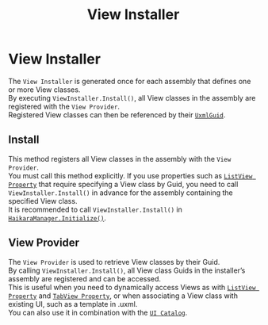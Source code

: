 ﻿---
title: View Installer
---

# View Installer

The `View Installer` is generated once for each assembly that defines one or more View classes.  
By executing `ViewInstaller.Install()`, all View classes in the assembly are registered with the `View Provider`.  
Registered View classes can then be referenced by their [`UxmlGuid`](view-source-generation.md#UxmlGuid).

## Install

This method registers all View classes in the assembly with the `View Provider`.  
You must call this method explicitly.
If you use properties such as [`ListView Property`](../bindable-properties/list-vew-property)
that require specifying a View class by Guid, you need to call `ViewInstaller.Install()` in advance for the assembly containing the specified View class.  
It is recommended to call `ViewInstaller.Install()` in [`HaikaraManager.Initialize()`](../utils/haikara-manager.md).

## View Provider

The `View Provider` is used to retrieve View classes by their Guid.  
By calling `ViewInstaller.Install()`, all View class Guids in the installer’s assembly are registered and can be accessed.  
This is useful when you need to dynamically access Views as with [`ListView Property`](../bindable-properties/list-vew-property.md) and [`TabView Property`](../bindable-properties/tab-view-property.md), or when associating a View class with existing UI, such as a template in .uxml.  
You can also use it in combination with the [`UI Catalog`](../source-generation/ui-catalog.md).